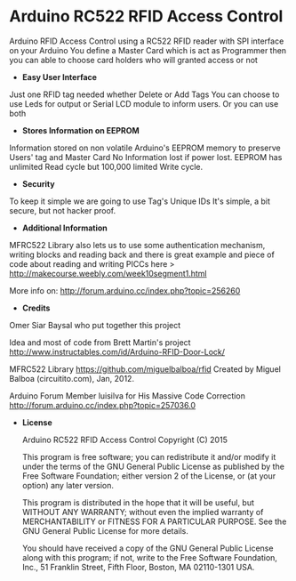 Arduino RC522 RFID Access Control
=======

Arduino RFID Access Control using a RC522 RFID 
reader with SPI interface on your Arduino
You define a Master Card which is act as Programmer
then you can able to choose card holders 
who will granted access or not

 * **Easy User Interface**

Just one RFID tag needed whether Delete or Add Tags
You can choose to use Leds for output or
Serial LCD module to inform users. Or you can use both

 * **Stores Information on EEPROM**

Information stored on non volatile Arduino's EEPROM 
memory to preserve Users' tag and Master Card
No Information lost if power lost. EEPROM has unlimited
Read cycle but 100,000 limited Write cycle. 

 * **Security**

To keep it simple we are going to use Tag's Unique IDs
It's simple, a bit secure, but not hacker proof.

 * **Additional Information**

MFRC522 Library also lets us to use some authentication
mechanism, writing blocks and reading back
and there is great example and piece of code
about reading and writing PICCs
here > http://makecourse.weebly.com/week10segment1.html

More info on: 
http://forum.arduino.cc/index.php?topic=256260

 * **Credits**

Omer Siar Baysal who put together this project

Idea and most of code from Brett Martin's project
http://www.instructables.com/id/Arduino-RFID-Door-Lock/

MFRC522 Library
https://github.com/miguelbalboa/rfid
Created by Miguel Balboa (circuitito.com), Jan, 2012.

Arduino Forum Member luisilva for His Massive Code Correction
http://forum.arduino.cc/index.php?topic=257036.0

 * **License**

    Arduino RC522 RFID Access Control
    Copyright (C) 2015 <Omer Siar Baysal>

    This program is free software; you can redistribute it and/or modify
    it under the terms of the GNU General Public License as published by
    the Free Software Foundation; either version 2 of the License, or
    (at your option) any later version.

    This program is distributed in the hope that it will be useful,
    but WITHOUT ANY WARRANTY; without even the implied warranty of
    MERCHANTABILITY or FITNESS FOR A PARTICULAR PURPOSE.  See the
    GNU General Public License for more details.

    You should have received a copy of the GNU General Public License along
    with this program; if not, write to the Free Software Foundation, Inc.,
    51 Franklin Street, Fifth Floor, Boston, MA 02110-1301 USA.
